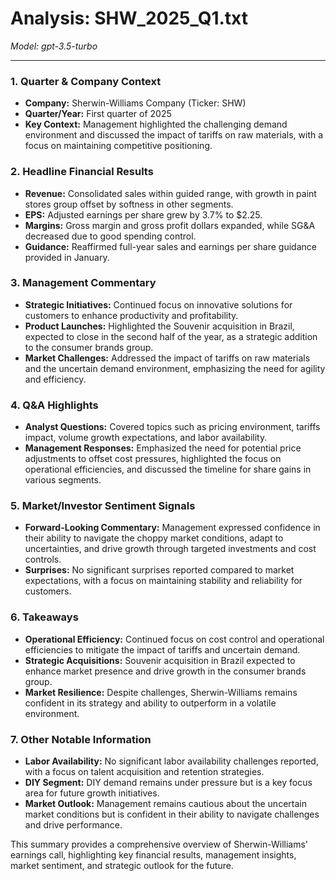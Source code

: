 # Analysis: SHW_2025_Q1.txt

*Model: gpt-3.5-turbo*

---

### 1. Quarter & Company Context
- **Company:** Sherwin-Williams Company (Ticker: SHW)
- **Quarter/Year:** First quarter of 2025
- **Key Context:** Management highlighted the challenging demand environment and discussed the impact of tariffs on raw materials, with a focus on maintaining competitive positioning.

### 2. Headline Financial Results
- **Revenue:** Consolidated sales within guided range, with growth in paint stores group offset by softness in other segments.
- **EPS:** Adjusted earnings per share grew by 3.7% to $2.25.
- **Margins:** Gross margin and gross profit dollars expanded, while SG&A decreased due to good spending control.
- **Guidance:** Reaffirmed full-year sales and earnings per share guidance provided in January.

### 3. Management Commentary
- **Strategic Initiatives:** Continued focus on innovative solutions for customers to enhance productivity and profitability.
- **Product Launches:** Highlighted the Souvenir acquisition in Brazil, expected to close in the second half of the year, as a strategic addition to the consumer brands group.
- **Market Challenges:** Addressed the impact of tariffs on raw materials and the uncertain demand environment, emphasizing the need for agility and efficiency.

### 4. Q&A Highlights
- **Analyst Questions:** Covered topics such as pricing environment, tariffs impact, volume growth expectations, and labor availability.
- **Management Responses:** Emphasized the need for potential price adjustments to offset cost pressures, highlighted the focus on operational efficiencies, and discussed the timeline for share gains in various segments.

### 5. Market/Investor Sentiment Signals
- **Forward-Looking Commentary:** Management expressed confidence in their ability to navigate the choppy market conditions, adapt to uncertainties, and drive growth through targeted investments and cost controls.
- **Surprises:** No significant surprises reported compared to market expectations, with a focus on maintaining stability and reliability for customers.

### 6. Takeaways
- **Operational Efficiency:** Continued focus on cost control and operational efficiencies to mitigate the impact of tariffs and uncertain demand.
- **Strategic Acquisitions:** Souvenir acquisition in Brazil expected to enhance market presence and drive growth in the consumer brands group.
- **Market Resilience:** Despite challenges, Sherwin-Williams remains confident in its strategy and ability to outperform in a volatile environment.

### 7. Other Notable Information
- **Labor Availability:** No significant labor availability challenges reported, with a focus on talent acquisition and retention strategies.
- **DIY Segment:** DIY demand remains under pressure but is a key focus area for future growth initiatives.
- **Market Outlook:** Management remains cautious about the uncertain market conditions but is confident in their ability to navigate challenges and drive performance.

This summary provides a comprehensive overview of Sherwin-Williams' earnings call, highlighting key financial results, management insights, market sentiment, and strategic outlook for the future.